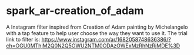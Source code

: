 # spark_ar-creation_of_adam

A Instagram filter inspired from Creation of Adam painting by Michelangelo with a tap feature to help user choose the way they want to use it.
The trial link to filter is:
https://www.instagram.com/ar/1682058748636386/?ch=OGU0MThjM2Q0N2Q5OWU2NTM0ODAzOWExMzRhNzRjMDE%3D
